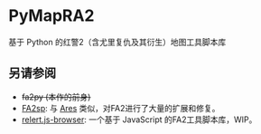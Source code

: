 # PyMapRA2
基于 Python 的红警2（含尤里复仇及其衍生）地图工具脚本库

## 另请参阅
- ~~fa2py (本作的前身)~~
- [FA2sp](https://github.com/secsome/FA2sp): 与 [Ares](https://github.com/Ares-Developers/Ares) 类似，对FA2进行了大量的扩展和修复。
- [relert.js-browser](https://github.com/Heli-Lab/relert.js-browser): 一个基于 JavaScript 的FA2工具脚本库，WIP。